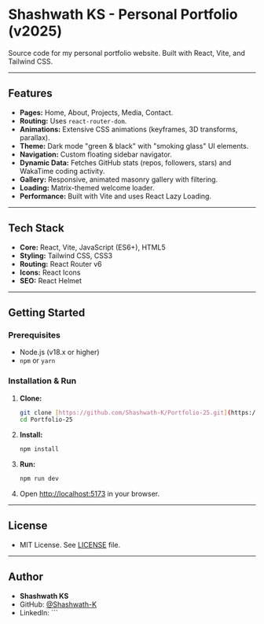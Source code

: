 # Shashwath KS - Personal Portfolio (v2025)

Source code for my personal portfolio website. Built with React, Vite, and Tailwind CSS.

---

## Features

* **Pages:** Home, About, Projects, Media, Contact.
* **Routing:** Uses `react-router-dom`.
* **Animations:** Extensive CSS animations (keyframes, 3D transforms, parallax).
* **Theme:** Dark mode "green & black" with "smoking glass" UI elements.
* **Navigation:** Custom floating sidebar navigator.
* **Dynamic Data:** Fetches GitHub stats (repos, followers, stars) and WakaTime coding activity.
* **Gallery:** Responsive, animated masonry gallery with filtering.
* **Loading:** Matrix-themed welcome loader.
* **Performance:** Built with Vite and uses React Lazy Loading.

---

## Tech Stack

* **Core:** React, Vite, JavaScript (ES6+), HTML5
* **Styling:** Tailwind CSS, CSS3
* **Routing:** React Router v6
* **Icons:** React Icons
* **SEO:** React Helmet

---

## Getting Started

### Prerequisites

* Node.js (v18.x or higher)
* `npm` or `yarn`

### Installation & Run

1.  **Clone:**
    ```bash
    git clone [https://github.com/Shashwath-K/Portfolio-25.git](https://github.com/Shashwath-K/Portfolio-25.git)
    cd Portfolio-25
    ```
2.  **Install:**
    ```bash
    npm install
    ```
3.  **Run:**
    ```bash
    npm run dev
    ```
4.  Open [http://localhost:5173](http://localhost:5173) in your browser.

---

## License

* MIT License. See [LICENSE](LICENSE) file.

---

## Author

* **Shashwath KS**
* GitHub: [@Shashwath-K](https://github.com/Shashwath-K)
* LinkedIn: ```
